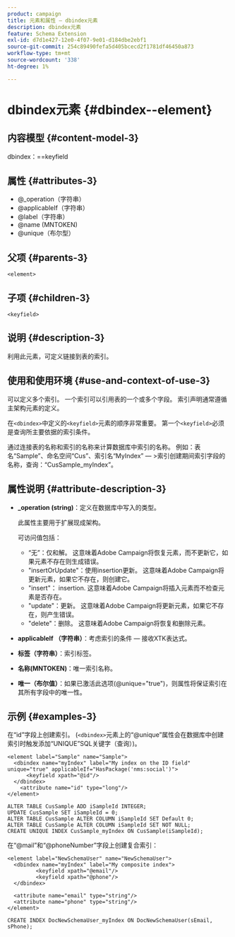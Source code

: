 ```yaml
---
product: campaign
title: 元素和属性 — dbindex元素
description: dbindex元素
feature: Schema Extension
exl-id: d7d1e427-12e0-4f07-9e01-d184dbe2ebf1
source-git-commit: 254c89490fefa5d405bcecd2f1781df46450a873
workflow-type: tm+mt
source-wordcount: '338'
ht-degree: 1%

---
```


# dbindex元素 {#dbindex--element}


## 内容模型 {#content-model-3}

dbindex：==keyfield

## 属性 {#attributes-3}

* @_operation（字符串）
* @applicableIf（字符串）
* @label（字符串）
* @name (MNTOKEN)
* @unique（布尔型）

## 父项 {#parents-3}

`<element>`

## 子项 {#children-3}

`<keyfield>`

## 说明 {#description-3}

利用此元素，可定义链接到表的索引。

## 使用和使用环境 {#use-and-context-of-use-3}

可以定义多个索引。 一个索引可以引用表的一个或多个字段。 索引声明通常遵循主架构元素的定义。

在`<dbindex>`中定义的`<keyfield>`元素的顺序非常重要。 第一个`<keyfield>`必须是查询所主要依据的索引条件。

通过连接表的名称和索引的名称来计算数据库中索引的名称。 例如：表名“Sample”、命名空间“Cus”、索引名“MyIndex” — >索引创建期间索引字段的名称，查询：“CusSample_myIndex”。

## 属性说明 {#attribute-description-3}

* **_operation (string)**：定义在数据库中写入的类型。

  此属性主要用于扩展现成架构。

  可访问值包括：

   * “无”：仅和解。 这意味着Adobe Campaign将恢复元素，而不更新它，如果元素不存在则生成错误。
   * &quot;insertOrUpdate&quot;：使用insertion更新。 这意味着Adobe Campaign将更新元素，如果它不存在，则创建它。
   * &quot;insert&quot;： insertion. 这意味着Adobe Campaign将插入元素而不检查元素是否存在。
   * &quot;update&quot;：更新。 这意味着Adobe Campaign将更新元素，如果它不存在，则产生错误。
   * &quot;delete&quot;：删除。 这意味着Adobe Campaign将恢复和删除元素。

* **applicableIf （字符串）**：考虑索引的条件 — 接收XTK表达式。
* **标签（字符串）**：索引标签。
* **名称(MNTOKEN)**：唯一索引名称。
* **唯一（布尔值）**：如果已激活此选项(@unique=&quot;true&quot;)，则属性将保证索引在其所有字段中的唯一性。

## 示例 {#examples-3}

在“id”字段上创建索引。 (`<dbindex>`元素上的“@unique”属性会在数据库中创建索引时触发添加“UNIQUE”SQL关键字（查询）)。

```
<element label="Sample" name="Sample">
  <dbindex name="myIndex" label="My index on the ID field" unique="true" applicableIf="HasPackage('nms:social')">
      <keyfield xpath="@id"/>
  </dbindex>
    <attribute name="id" type="long"/>
</element>          
```

```
ALTER TABLE CusSample ADD iSampleId INTEGER;
UPDATE CusSample SET iSampleId = 0;
ALTER TABLE CusSample ALTER COLUMN iSampleId SET Default 0;
ALTER TABLE CusSample ALTER COLUMN iSampleId SET NOT NULL; 
CREATE UNIQUE INDEX CusSample_myIndex ON CusSample(iSampleId);
```

在“@mail”和“@phoneNumber”字段上创建复合索引：

```
<element label="NewSchemaUser" name="NewSchemaUser">
  <dbindex name="myIndex" label="My composite index">
         <keyfield xpath="@email"/>
         <keyfield xpath="@phone"/>
  </dbindex>
  
  <attribute name="email" type="string"/>
  <attribute name="phone" type="string"/>
</element>      
```

```
CREATE INDEX DocNewSchemaUser_myIndex ON DocNewSchemaUser(sEmail, sPhone);
```
